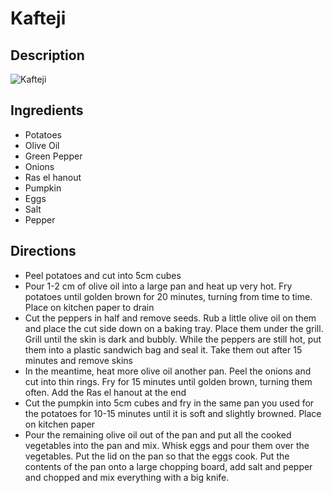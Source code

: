 # Kafteji

## Description
![Kafteji](https://www.themealdb.com/images/media/meals/1bsv1q1560459826.jpg "Kafteji")

## Ingredients
- Potatoes
- Olive Oil
- Green Pepper
- Onions
- Ras el hanout
- Pumpkin
- Eggs
- Salt
- Pepper

## Directions
- Peel potatoes and cut into 5cm cubes
- Pour 1-2 cm of olive oil into a large pan and heat up very hot. Fry potatoes until golden brown for 20 minutes, turning from time to time. Place on kitchen paper to drain
- Cut the peppers in half and remove seeds. Rub a little olive oil on them and place the cut side down on a baking tray. Place them under the grill. Grill until the skin is dark and bubbly. While the peppers are still hot, put them into a plastic sandwich bag and seal it. Take them out after 15 minutes and remove skins
- In the meantime, heat more olive oil another pan. Peel the onions and cut into thin rings. Fry for 15 minutes until golden brown, turning them often. Add the Ras el hanout at the end
- Cut the pumpkin into 5cm cubes and fry in the same pan you used for the potatoes for 10-15 minutes until it is soft and slightly browned. Place on kitchen paper
- Pour the remaining olive oil out of the pan and put all the cooked vegetables into the pan and mix. Whisk eggs and pour them over the vegetables. Put the lid on the pan so that the eggs cook. Put the contents of the pan onto a large chopping board, add salt and pepper and chopped and mix everything with a big knife.
